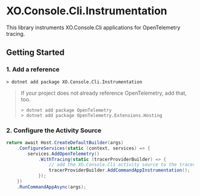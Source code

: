 # XO.Console.Cli.Instrumentation

This library instruments XO.Console.Cli applications for OpenTelemetry tracing.

## Getting Started

### 1. Add a reference

```console
> dotnet add package XO.Console.Cli.Instrumentation
```

> If your project does not already reference OpenTelemetry, add that, too.
>
> ```console
> > dotnet add package OpenTelemetry
> > dotnet add package OpenTelemetry.Extensions.Hosting
> ```

### 2. Configure the Activity Source

```csharp
return await Host.CreateDefaultBuilder(args)
    .ConfigureServices(static (context, services) => {
        services.AddOpenTelemetry()
            .WithTracing(static (tracerProviderBuilder) => {
                // add the XO.Console.Cli activity source to the tracer configuration
                tracerProviderBuilder.AddCommandAppInstrumentation();
            });
    })
    .RunCommandAppAsync(args);
```
